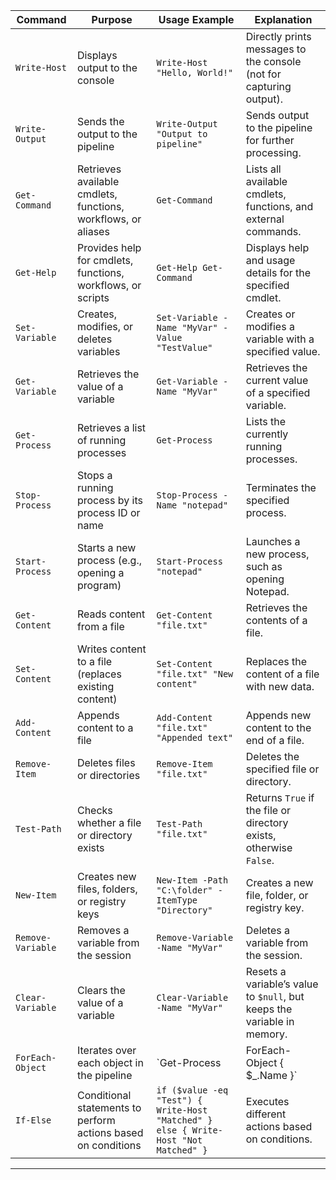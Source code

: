 
| **Command**         | **Purpose**                                                      | **Usage Example**                                            | **Explanation**                                                      |
|---------------------|------------------------------------------------------------------|--------------------------------------------------------------|----------------------------------------------------------------------|
| `Write-Host`         | Displays output to the console                                    | `Write-Host "Hello, World!"`                                  | Directly prints messages to the console (not for capturing output).   |
| `Write-Output`       | Sends the output to the pipeline                                  | `Write-Output "Output to pipeline"`                           | Sends output to the pipeline for further processing.                 |
| `Get-Command`        | Retrieves available cmdlets, functions, workflows, or aliases    | `Get-Command`                                                | Lists all available cmdlets, functions, and external commands.       |
| `Get-Help`           | Provides help for cmdlets, functions, workflows, or scripts      | `Get-Help Get-Command`                                       | Displays help and usage details for the specified cmdlet.            |
| `Set-Variable`       | Creates, modifies, or deletes variables                          | `Set-Variable -Name "MyVar" -Value "TestValue"`               | Creates or modifies a variable with a specified value.               |
| `Get-Variable`       | Retrieves the value of a variable                                | `Get-Variable -Name "MyVar"`                                  | Retrieves the current value of a specified variable.                 |
| `Get-Process`        | Retrieves a list of running processes                             | `Get-Process`                                                | Lists the currently running processes.                               |
| `Stop-Process`       | Stops a running process by its process ID or name                | `Stop-Process -Name "notepad"`                                | Terminates the specified process.                                    |
| `Start-Process`      | Starts a new process (e.g., opening a program)                   | `Start-Process "notepad"`                                    | Launches a new process, such as opening Notepad.                     |
| `Get-Content`        | Reads content from a file                                        | `Get-Content "file.txt"`                                      | Retrieves the contents of a file.                                    |
| `Set-Content`        | Writes content to a file (replaces existing content)            | `Set-Content "file.txt" "New content"`                        | Replaces the content of a file with new data.                        |
| `Add-Content`        | Appends content to a file                                        | `Add-Content "file.txt" "Appended text"`                      | Appends new content to the end of a file.                            |
| `Remove-Item`        | Deletes files or directories                                     | `Remove-Item "file.txt"`                                      | Deletes the specified file or directory.                             |
| `Test-Path`          | Checks whether a file or directory exists                        | `Test-Path "file.txt"`                                        | Returns `True` if the file or directory exists, otherwise `False`.   |
| `New-Item`           | Creates new files, folders, or registry keys                     | `New-Item -Path "C:\folder" -ItemType "Directory"`            | Creates a new file, folder, or registry key.                         |
| `Remove-Variable`    | Removes a variable from the session                              | `Remove-Variable -Name "MyVar"`                               | Deletes a variable from the session.                                 |
| `Clear-Variable`     | Clears the value of a variable                                   | `Clear-Variable -Name "MyVar"`                                | Resets a variable’s value to `$null`, but keeps the variable in memory. |
| `ForEach-Object`     | Iterates over each object in the pipeline                        | `Get-Process | ForEach-Object { $_.Name }`                      | Loops through each item in the pipeline and performs an action.      |
| `If-Else`            | Conditional statements to perform actions based on conditions    | `if ($value -eq "Test") { Write-Host "Matched" } else { Write-Host "Not Matched" }` | Executes different actions based on conditions. |

---

